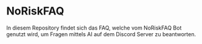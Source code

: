 # NoRiskFAQ
In diesem Repository findet sich das FAQ, welche vom NoRiskFAQ Bot genutzt wird, um Fragen mittels AI auf dem Discord Server zu beantworten.
